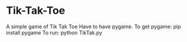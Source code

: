 # Tik-Tak-Toe
A simple game of Tik Tak Toe
Have to have pygame. To get pygame: pip install pygame
To run: python TikTak.py

